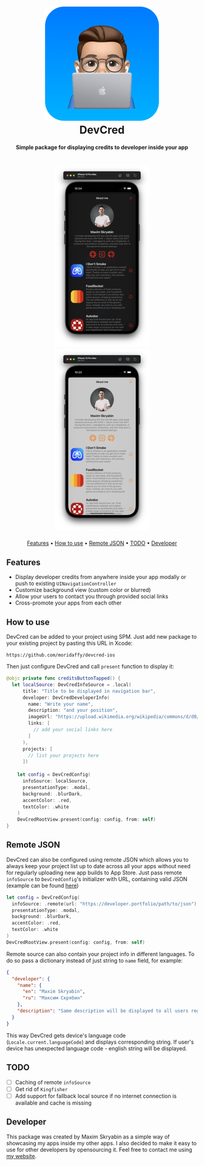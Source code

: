 <h1 align="center">
  <br>
  <img src="https://raw.githubusercontent.com/moridaffy/devcred-ios/master/Icon.png" alt="App Icon" width="300">
  <br>
  DevCred
  <br>
</h1>

<h4 align="center">Simple package for displaying credits to developer inside your app</h4>

<h1 align="center">
<img src="https://raw.githubusercontent.com/moridaffy/devcred-ios/master/screenshot_dark.png" width="250"> <img src="https://raw.githubusercontent.com/moridaffy/devcred-ios/master/screenshot_light.png" width="250">
</h1>

<p align="center">
  <a href="#Features">Features</a> •
  <a href="#How-to-use">How to use</a> •
  <a href="#Remote-json">Remote JSON</a> •
  <a href="#TODO">TODO</a> •
  <a href="#Developer">Developer</a>
</p>

## Features
* Display developer credits from anywhere inside your app modally or push to existing `UINavigationController`
* Customize background view (custom color or blurred)
* Allow your users to contact you through provided social links
* Cross-promote your apps from each other

## How to use
DevCred can be added to your project using SPM. Just add new package to your existing project by pasting this URL in Xcode:
```
https://github.com/moridaffy/devcred-ios
```

Then just configure DevCred and call `present` function to display it:
```swift
@objc private func creditsButtonTapped() {
  let localSource: DevCredInfoSource = .local(
      title: "Title to be displayed in navigation bar",
      developer: DevCredDeveloperInfo(
        name: "Write your name",
        description: "and your position",
        imageUrl: "https://upload.wikimedia.org/wikipedia/commons/d/d0/Apple_logo_Think_Different_vectorized.svg",
        links: [
          // add your social links here
        ]
      ),
      projects: [
        // list your projects here
      ])

    let config = DevCredConfig(
      infoSource: localSource,
      presentationType: .modal,
      background: .blurDark,
      accentColor: .red,
      textColor: .white
    )
    DevCredRootView.present(config: config, from: self)
}
```

## Remote JSON
DevCred can also be configured using remote JSON which allows you to always keep your project list up to date across all your apps without need for regularly uploading new app builds to App Store. Just pass remote `infoSource` to `DevCredConfig`'s initializer with URL, containing valid JSON (example can be found <a href="https://mxm.codes/devcred.json">here</a>)
```swift
let config = DevCredConfig(
  infoSource: .remote(url: "https://developer.portfolio/path/to/json"),
  presentationType: .modal,
  background: .blurDark,
  accentColor: .red,
  textColor: .white
)
DevCredRootView.present(config: config, from: self)
```

Remote source can also contain your project info in different languages. To do so pass a dictionary instead of just string to `name` field, for example:
```json
{
  "developer": {
    "name": {
      "en": "Maxim Skryabin",
      "ru": "Максим Скрябин"
    },
    "description": "Same description will be displayed to all users regardless their device language"
  }
}
```
This way DevCred gets device's language code (`Locale.current.languageCode`) and displays corresponding string. If user's device has unexpected language code - english string will be displayed.  

## TODO
- [ ] Caching of remote `infoSource`
- [ ] Get rid of `Kingfisher`
- [ ] Add support for fallback local source if no internet connection is available and cache is missing

## Developer
This package was created by Maxim Skryabin as a simple way of showcasing my apps inside my other apps. I also decided to make it easy to use for other developers by opensourcing it. Feel free to contact me using <a href="https://mxm.codes/contact-en/">my website</a>.
